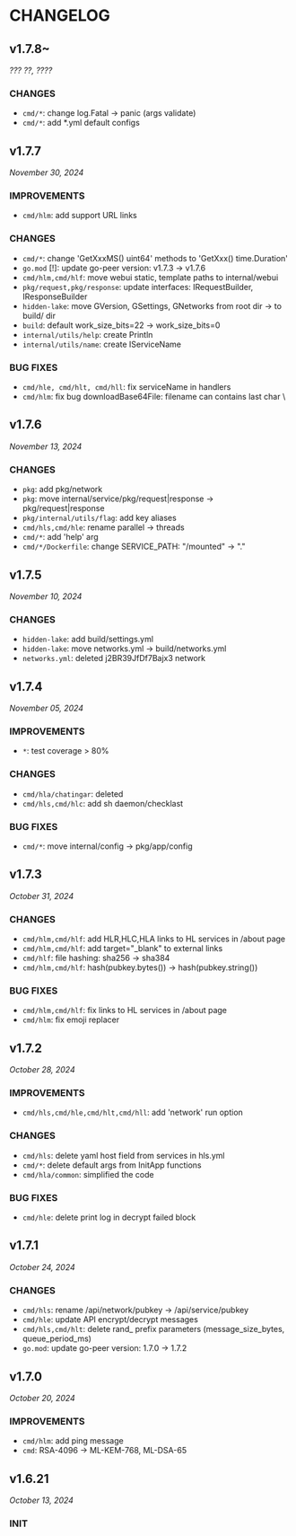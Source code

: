 # CHANGELOG

<!-- ... -->

## v1.7.8~

*??? ??, ????*

### CHANGES

- `cmd/*`: change log.Fatal -> panic (args validate)
- `cmd/*`: add *.yml default configs

<!-- ... -->

## v1.7.7

*November 30, 2024*

### IMPROVEMENTS

- `cmd/hlm`: add support URL links

### CHANGES

- `cmd/*`: change 'GetXxxMS() uint64' methods to 'GetXxx() time.Duration' 
- `go.mod` [!]: update go-peer version: v1.7.3 -> v1.7.6
- `cmd/hlm,cmd/hlf`: move webui static, template paths to internal/webui
- `pkg/request,pkg/response`: update interfaces: IRequestBuilder, IResponseBuilder
- `hidden-lake`: move GVersion, GSettings, GNetworks from root dir -> to build/ dir
- `build`: default work_size_bits=22 -> work_size_bits=0
- `internal/utils/help`: create Println
- `internal/utils/name`: create IServiceName

### BUG FIXES

- `cmd/hle, cmd/hlt, cmd/hll`: fix serviceName in handlers
- `cmd/hlm`: fix bug downloadBase64File: filename can contains last char \

<!-- ... -->

## v1.7.6

*November 13, 2024*

### CHANGES

- `pkg`: add pkg/network
- `pkg`: move internal/service/pkg/request|response -> pkg/request|response
- `pkg/internal/utils/flag`: add key aliases
- `cmd/hls,cmd/hle`: rename parallel -> threads
- `cmd/*`: add 'help' arg
- `cmd/*/Dockerfile`: change SERVICE_PATH: "/mounted" -> "."

<!-- ... -->

## v1.7.5

*November 10, 2024*

### CHANGES

- `hidden-lake`: add build/settings.yml
- `hidden-lake`: move networks.yml -> build/networks.yml
- `networks.yml`: deleted j2BR39JfDf7Bajx3 network

<!-- ... -->

## v1.7.4

*November 05, 2024*

### IMPROVEMENTS

- `*`: test coverage > 80%

### CHANGES

- `cmd/hla/chatingar`: deleted
- `cmd/hls,cmd/hlc`: add sh daemon/checklast

### BUG FIXES

- `cmd/*`: move internal/config -> pkg/app/config

<!-- ... -->

## v1.7.3

*October 31, 2024*

### CHANGES

- `cmd/hlm,cmd/hlf`: add HLR,HLC,HLA links to HL services in /about page
- `cmd/hlm,cmd/hlf`: add target="_blank" to external links
- `cmd/hlf`: file hashing: sha256 -> sha384
- `cmd/hlm,cmd/hlf`: hash(pubkey.bytes()) -> hash(pubkey.string())

### BUG FIXES

- `cmd/hlm,cmd/hlf`: fix links to HL services in /about page
- `cmd/hlm`: fix emoji replacer

<!-- ... -->

## v1.7.2

*October 28, 2024*

### IMPROVEMENTS

- `cmd/hls,cmd/hle,cmd/hlt,cmd/hll`: add 'network' run option

### CHANGES

- `cmd/hls`: delete yaml host field from services in hls.yml
- `cmd/*`: delete default args from InitApp functions
- `cmd/hla/common`: simplified the code

### BUG FIXES

- `cmd/hle`: delete print log in decrypt failed block

<!-- ... -->

## v1.7.1

*October 24, 2024*

### CHANGES

- `cmd/hls`: rename /api/network/pubkey -> /api/service/pubkey
- `cmd/hle`: update API encrypt/decrypt messages
- `cmd/hls,cmd/hlt`: delete rand_ prefix parameters (message_size_bytes, queue_period_ms)
- `go.mod`: update go-peer version: 1.7.0 -> 1.7.2

<!-- ... -->

## v1.7.0

*October 20, 2024*

### IMPROVEMENTS

- `cmd/hlm`: add ping message
- `cmd`: RSA-4096 -> ML-KEM-768, ML-DSA-65

<!-- ... -->

## v1.6.21

*October 13, 2024*

### INIT
